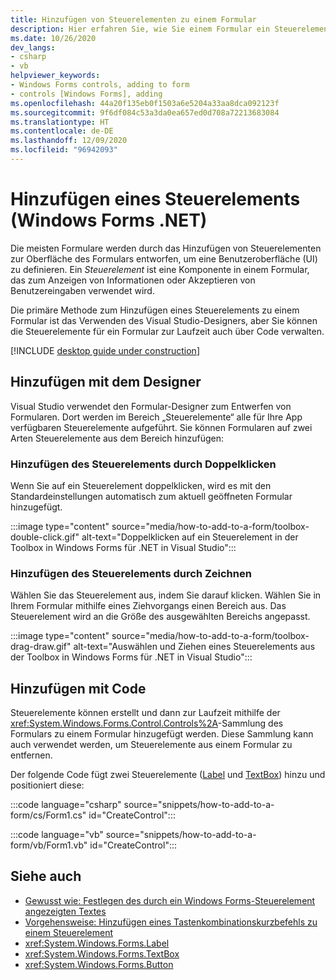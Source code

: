 ```yaml
---
title: Hinzufügen von Steuerelementen zu einem Formular
description: Hier erfahren Sie, wie Sie einem Formular ein Steuerelement in Windows Forms für .NET hinzufügen.
ms.date: 10/26/2020
dev_langs:
- csharp
- vb
helpviewer_keywords:
- Windows Forms controls, adding to form
- controls [Windows Forms], adding
ms.openlocfilehash: 44a20f135eb0f1503a6e5204a33aa8dca092123f
ms.sourcegitcommit: 9f6df084c53a3da0ea657ed0d708a72213683084
ms.translationtype: HT
ms.contentlocale: de-DE
ms.lasthandoff: 12/09/2020
ms.locfileid: "96942093"
---
```

# <a name="add-a-control-windows-forms-net"></a>Hinzufügen eines Steuerelements (Windows Forms .NET)

Die meisten Formulare werden durch das Hinzufügen von Steuerelementen zur Oberfläche des Formulars entworfen, um eine Benutzeroberfläche (UI) zu definieren. Ein *Steuerelement* ist eine Komponente in einem Formular, das zum Anzeigen von Informationen oder Akzeptieren von Benutzereingaben verwendet wird.<!-- TODO For more information about controls, see [Forms overview](..\forms\overview.md). -->

Die primäre Methode zum Hinzufügen eines Steuerelements zu einem Formular ist das Verwenden des Visual Studio-Designers, aber Sie können die Steuerelemente für ein Formular zur Laufzeit auch über Code verwalten.

[!INCLUDE [desktop guide under construction](../../includes/desktop-guide-preview-note.md)]

## <a name="add-with-designer"></a>Hinzufügen mit dem Designer

Visual Studio verwendet den Formular-Designer zum Entwerfen von Formularen. Dort werden im Bereich „Steuerelemente“ alle für Ihre App verfügbaren Steuerelemente aufgeführt. Sie können Formularen auf zwei Arten Steuerelemente aus dem Bereich hinzufügen:

### <a name="add-the-control-by-double-clicking"></a>Hinzufügen des Steuerelements durch Doppelklicken

Wenn Sie auf ein Steuerelement doppelklicken, wird es mit den Standardeinstellungen automatisch zum aktuell geöffneten Formular hinzugefügt.

:::image type="content" source="media/how-to-add-to-a-form/toolbox-double-click.gif" alt-text="Doppelklicken auf ein Steuerelement in der Toolbox in Windows Forms für .NET in Visual Studio":::

### <a name="add-the-control-by-drawing"></a>Hinzufügen des Steuerelements durch Zeichnen

Wählen Sie das Steuerelement aus, indem Sie darauf klicken. Wählen Sie in Ihrem Formular mithilfe eines Ziehvorgangs einen Bereich aus. Das Steuerelement wird an die Größe des ausgewählten Bereichs angepasst.

:::image type="content" source="media/how-to-add-to-a-form/toolbox-drag-draw.gif" alt-text="Auswählen und Ziehen eines Steuerelements aus der Toolbox in Windows Forms für .NET in Visual Studio":::

## <a name="add-with-code"></a>Hinzufügen mit Code

Steuerelemente können erstellt und dann zur Laufzeit mithilfe der <xref:System.Windows.Forms.Control.Controls%2A>-Sammlung des Formulars zu einem Formular hinzugefügt werden. Diese Sammlung kann auch verwendet werden, um Steuerelemente aus einem Formular zu entfernen.

Der folgende Code fügt zwei Steuerelemente ([Label](xref:System.Windows.Forms.Label) und [TextBox](xref:System.Windows.Forms.TextBox)) hinzu und positioniert diese:

:::code language="csharp" source="snippets/how-to-add-to-a-form/cs/Form1.cs" id="CreateControl":::

:::code language="vb" source="snippets/how-to-add-to-a-form/vb/Form1.vb" id="CreateControl":::

## <a name="see-also"></a>Siehe auch

- [Gewusst wie: Festlegen des durch ein Windows Forms-Steuerelement angezeigten Textes](how-to-set-the-display-text.md)
- [Vorgehensweise: Hinzufügen eines Tastenkombinationskurzbefehls zu einem Steuerelement](how-to-create-access-keys.md)
- <xref:System.Windows.Forms.Label>
- <xref:System.Windows.Forms.TextBox>
- <xref:System.Windows.Forms.Button>
